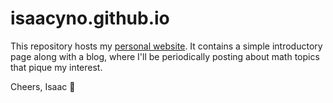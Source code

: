 # isaacyno.github.io

This repository hosts my [personal website](https://isaacyno.github.io/). It contains a simple introductory page along with a blog, where I'll be periodically posting about math topics that pique my interest.

Cheers, Isaac 🤠
